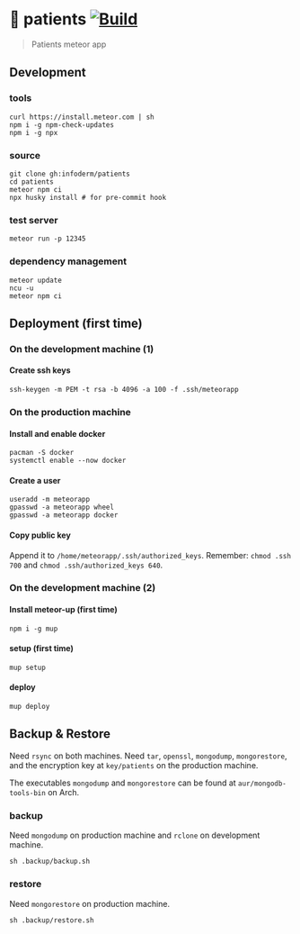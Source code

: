 # :face_with_thermometer: patients [![Build](https://img.shields.io/travis/infoderm/patients/main.svg)](https://travis-ci.org/infoderm/patients/branches)

> Patients meteor app

## Development

### tools

    curl https://install.meteor.com | sh
    npm i -g npm-check-updates
    npm i -g npx
    
### source

    git clone gh:infoderm/patients
    cd patients
    meteor npm ci
    npx husky install # for pre-commit hook
    
### test server
    
    meteor run -p 12345

### dependency management

    meteor update
    ncu -u
    meteor npm ci
    
## Deployment (first time)

### On the development machine (1)

#### Create ssh keys

    ssh-keygen -m PEM -t rsa -b 4096 -a 100 -f .ssh/meteorapp

### On the production machine

#### Install and enable docker

    pacman -S docker
    systemctl enable --now docker

#### Create a user

    useradd -m meteorapp
    gpasswd -a meteorapp wheel
    gpasswd -a meteorapp docker

#### Copy public key

Append it to `/home/meteorapp/.ssh/authorized_keys`.
Remember: `chmod .ssh 700` and `chmod .ssh/authorized_keys 640`.


### On the development machine (2)

#### Install meteor-up (first time)

    npm i -g mup

#### setup (first time)

    mup setup
    
#### deploy

    mup deploy

## Backup & Restore

Need `rsync` on both machines.
Need `tar`, `openssl`, `mongodump`, `mongorestore`,
and the encryption key at `key/patients` on the production machine.

The executables `mongodump` and `mongorestore` can be found at `aur/mongodb-tools-bin` on Arch.

### backup

Need `mongodump` on production machine and `rclone` on development machine.

    sh .backup/backup.sh

### restore

Need `mongorestore` on production machine.

    sh .backup/restore.sh
